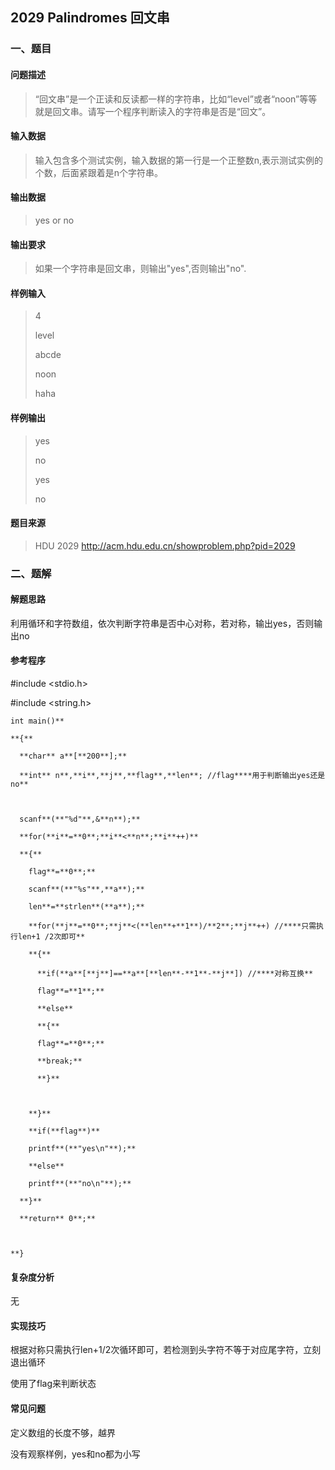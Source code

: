 ## 2029 Palindromes 回文串

### 一、题目

#### 问题描述

> “回文串”是一个正读和反读都一样的字符串，比如“level”或者“noon”等等就是回文串。请写一个程序判断读入的字符串是否是“回文”。
>

#### 输入数据

> 输入包含多个测试实例，输入数据的第一行是一个正整数n,表示测试实例的个数，后面紧跟着是n个字符串。
>

#### 输出数据

> yes or no
>

#### 输出要求

> 如果一个字符串是回文串，则输出"yes",否则输出"no".
>

#### 样例输入

> 4
>
> level
>
> abcde
>
> noon
>
> haha
>

#### **样例输出**

> yes
>
> no
>
> yes
>
> no
>

#### **题目来源**

> HDU 2029 http://acm.hdu.edu.cn/showproblem.php?pid=2029
>

### 二、题解

#### 解题思路

利用循环和字符数组，依次判断字符串是否中心对称，若对称，输出yes，否则输出no

#### 参考程序

#include <stdio.h>

\#include <string.h>

 

```
int main()**

**{**

  **char** a**[**200**];**

  **int** n**,**i**,**j**,**flag**,**len**; //flag****用于判断输出yes还是no**

  

  scanf**(**"%d"**,&**n**);**

  **for(**i**=**0**;**i**<**n**;**i**++)**

  **{**

​    flag**=**0**;**

​    scanf**(**"%s"**,**a**);**

​    len**=**strlen**(**a**);**

​    **for(**j**=**0**;**j**<(**len**+**1**)/**2**;**j**++) //****只需执行len+1 /2次即可**

​    **{**

​      **if(**a**[**j**]==**a**[**len**-**1**-**j**]) //****对称互换**

​      flag**=**1**;**

​      **else**

​      **{**

​      flag**=**0**;**

​      **break;**

​      **}**

​      

​    **}**

​    **if(**flag**)**

​    printf**(**"yes\n"**);**

​    **else**

​    printf**(**"no\n"**);**

  **}**

  **return** 0**;**

  

**}
```

####  复杂度分析

无

#### **实现技巧**

根据对称只需执行len+1/2次循环即可，若检测到头字符不等于对应尾字符，立刻退出循环

使用了flag来判断状态

#### **常见问题**

定义数组的长度不够，越界

没有观察样例，yes和no都为小写